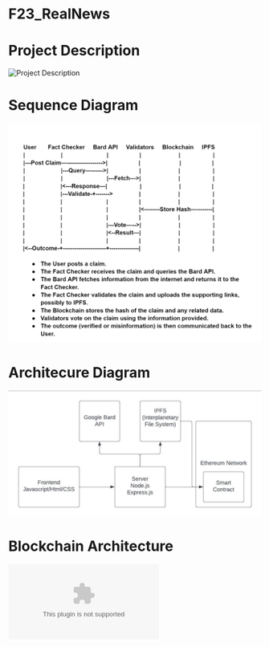 # F23_RealNews

# Project Description
![Project Description](https://github.com/AI-and-Blockchain/F23_RealNews/blob/69789d3c7e5d2b10d263114234959aca9e765b6f/Project%20Description)

# Sequence Diagram
![Sequence Diagram](https://github.com/AI-and-Blockchain/F23_RealNews/blob/9f5ed930cf95126200a817c54cd60dec3bb043d0/Sequence%20Diagram.PNG)

# Architecure Diagram
![Architecture Diagram](https://github.com/AI-and-Blockchain/F23_RealNews/blob/bf57f54f82967a908a2b76d098fadd60f62fdd69/architecture%20diagram.PNG)

# Blockchain Architecture
![Blockchain Architecture](https://github.com/AI-and-Blockchain/F23_RealNews/blob/7276c7be785f13ee4ed736c11ef4958f9dbaa0af/Blockchain%20Architecture.docx)

